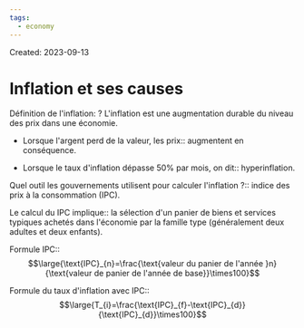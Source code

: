 ```yaml
---
tags:
  - economy
---
```

Created: 2023-09-13

# Inflation et ses causes

Définition de l'inflation:
?
L'inflation est une augmentation durable du niveau des prix dans une économie.
<!--SR:!2023-09-20,2,190-->

- Lorsque l'argent perd de la valeur, les prix:: augmentent en conséquence.
<!--SR:!2023-09-28,10,250-->
- Lorsque le taux d'inflation dépasse 50% par mois, on dit:: hyperinflation.
<!--SR:!2023-09-25,7,250-->

Quel outil les gouvernements utilisent pour calculer l'inflation ?:: indice des prix à la consommation (IPC).
<!--SR:!2023-09-26,8,250-->

Le calcul du IPC implique:: la sélection d'un panier de biens et services typiques achetés dans l'économie par la famille type (généralement deux adultes et deux enfants). 
<!--SR:!2023-09-23,4,210-->

Formule IPC::$$\large{\text{IPC}_{n}=\frac{\text{valeur du panier de l'année }n}{\text{valeur de panier de l'année de base}}\times100}$$
<!--SR:!2023-09-27,9,250-->

Formule du taux d'inflation avec IPC::$$\large{T_{i}=\frac{\text{IPC}_{f}-\text{IPC}_{d}}{\text{IPC}_{d}}\times100}$$
<!--SR:!2023-09-27,9,250-->